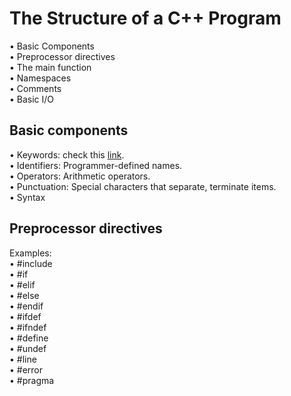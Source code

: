 # The Structure of a C++ Program
• Basic Components  
• Preprocessor directives  
• The main function  
• Namespaces  
• Comments  
• Basic I/O  

## Basic components
• Keywords: check this [link](https://en.cppreference.com/w/cpp/keyword).  
• Identifiers: Programmer-defined names.  
• Operators: Arithmetic operators.  
• Punctuation: Special characters that separate, terminate items.  
• Syntax  

## Preprocessor directives   
Examples:  
• #include  
• #if  
• #elif  
• #else  
• #endif  
• #ifdef  
• #ifndef  
• #define  
• #undef  
• #line  
• #error  
• #pragma  